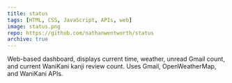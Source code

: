 ```yaml
---
title: status
tags: [HTML, CSS, JavaScript, APIs, web]
image: status.png
repo: https://github.com/nathanwentworth/status
archive: true
---
```

Web-based dashboard, displays current time, weather, unread Gmail count, and current WaniKani kanji review count. Uses Gmail, OpenWeatherMap, and WaniKani APIs.